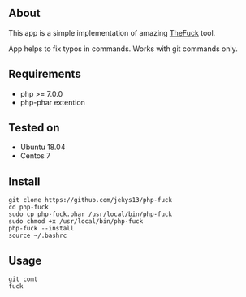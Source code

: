 ## About

This app is a simple implementation of amazing [TheFuck](https://github.com/nvbn/thefuck) tool.

App helps to fix typos in commands. Works with git commands only.

## Requirements

* php >= 7.0.0
* php-phar extention

## Tested on

* Ubuntu 18.04
* Centos 7

## Install

```
git clone https://github.com/jekys13/php-fuck
cd php-fuck
sudo cp php-fuck.phar /usr/local/bin/php-fuck
sudo chmod +x /usr/local/bin/php-fuck
php-fuck --install
source ~/.bashrc
```

## Usage
```
git comt
fuck
```